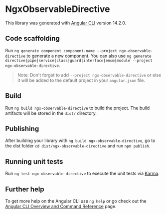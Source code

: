 # NgxObservableDirective

This library was generated with [Angular CLI](https://github.com/angular/angular-cli) version 14.2.0.

## Code scaffolding

Run `ng generate component component-name --project ngx-observable-directive` to generate a new component. You can also use `ng generate directive|pipe|service|class|guard|interface|enum|module --project ngx-observable-directive`.
> Note: Don't forget to add `--project ngx-observable-directive` or else it will be added to the default project in your `angular.json` file. 

## Build

Run `ng build ngx-observable-directive` to build the project. The build artifacts will be stored in the `dist/` directory.

## Publishing

After building your library with `ng build ngx-observable-directive`, go to the dist folder `cd dist/ngx-observable-directive` and run `npm publish`.

## Running unit tests

Run `ng test ngx-observable-directive` to execute the unit tests via [Karma](https://karma-runner.github.io).

## Further help

To get more help on the Angular CLI use `ng help` or go check out the [Angular CLI Overview and Command Reference](https://angular.io/cli) page.
